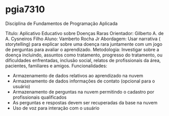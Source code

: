 # pgia7310
Disciplina de Fundamentos de Programação Aplicada

Título: Aplicativo Educativo sobre Doenças Raras
Orientador: Gilberto A. de A. Cysneiros Filho
Aluno: Vamberto Rocha Jr
Abordagem: Usar narrativa (​storytelling​) para explicar sobre uma doença rara juntamente
com um jogo de perguntas para avaliar o aprendizado.
Metodologia: Investigar sobre a doença incluindo, assuntos como tratamento, progresso do
tratamento, ou dificuldades enfrentadas, inclusão social, relatos de profissionais da área,
pacientes, familiares e amigos.
Funcionalidades:
- Armazenamento de dados relativos ao aprendizado na nuvem
- Armazenamento de dados informações de contato (opcional para o usuário)
- Armazenamento de perguntas na nuvem permitindo o cadastro por profissionais
qualificados
- As perguntas e respostas devem ser recuperadas da base na nuvem
- Uso de voz para interação com o usuário
